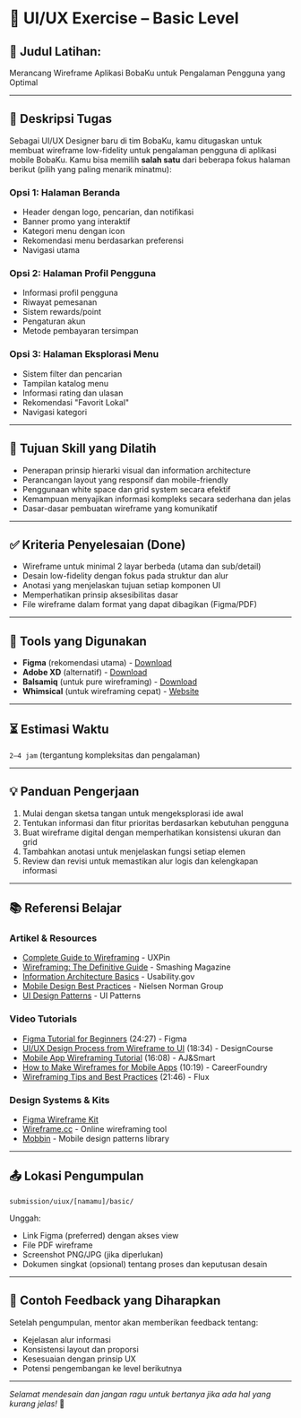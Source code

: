 # 🧩 UI/UX Exercise – Basic Level

## 🎯 Judul Latihan:
Merancang Wireframe Aplikasi BobaKu untuk Pengalaman Pengguna yang Optimal

---

## 📌 Deskripsi Tugas

Sebagai UI/UX Designer baru di tim BobaKu, kamu ditugaskan untuk membuat wireframe low-fidelity untuk pengalaman pengguna di aplikasi mobile BobaKu. Kamu bisa memilih **salah satu** dari beberapa fokus halaman berikut (pilih yang paling menarik minatmu):

### Opsi 1: Halaman Beranda
- Header dengan logo, pencarian, dan notifikasi
- Banner promo yang interaktif
- Kategori menu dengan icon
- Rekomendasi menu berdasarkan preferensi
- Navigasi utama

### Opsi 2: Halaman Profil Pengguna
- Informasi profil pengguna
- Riwayat pemesanan
- Sistem rewards/point
- Pengaturan akun
- Metode pembayaran tersimpan

### Opsi 3: Halaman Eksplorasi Menu
- Sistem filter dan pencarian
- Tampilan katalog menu
- Informasi rating dan ulasan
- Rekomendasi "Favorit Lokal"
- Navigasi kategori

---

## 🎯 Tujuan Skill yang Dilatih
- Penerapan prinsip hierarki visual dan information architecture
- Perancangan layout yang responsif dan mobile-friendly
- Penggunaan white space dan grid system secara efektif
- Kemampuan menyajikan informasi kompleks secara sederhana dan jelas
- Dasar-dasar pembuatan wireframe yang komunikatif

---

## ✅ Kriteria Penyelesaian (Done)
- Wireframe untuk minimal 2 layar berbeda (utama dan sub/detail)
- Desain low-fidelity dengan fokus pada struktur dan alur
- Anotasi yang menjelaskan tujuan setiap komponen UI
- Memperhatikan prinsip aksesibilitas dasar
- File wireframe dalam format yang dapat dibagikan (Figma/PDF)

---

## 🧰 Tools yang Digunakan
- **Figma** (rekomendasi utama) - [Download](https://www.figma.com/downloads/)
- **Adobe XD** (alternatif) - [Download](https://www.adobe.com/products/xd.html)
- **Balsamiq** (untuk pure wireframing) - [Download](https://balsamiq.com/wireframes/desktop/)
- **Whimsical** (untuk wireframing cepat) - [Website](https://whimsical.com/)

---

## ⏳ Estimasi Waktu
`2–4 jam` (tergantung kompleksitas dan pengalaman)

---

## 💡 Panduan Pengerjaan
1. Mulai dengan sketsa tangan untuk mengeksplorasi ide awal
2. Tentukan informasi dan fitur prioritas berdasarkan kebutuhan pengguna
3. Buat wireframe digital dengan memperhatikan konsistensi ukuran dan grid
4. Tambahkan anotasi untuk menjelaskan fungsi setiap elemen
5. Review dan revisi untuk memastikan alur logis dan kelengkapan informasi

---

## 📚 Referensi Belajar

### Artikel & Resources
- [Complete Guide to Wireframing](https://www.uxpin.com/studio/blog/wireframing-the-beginners-guide/) - UXPin
- [Wireframing: The Definitive Guide](https://www.smashingmagazine.com/2018/03/guide-wireframing-prototyping/) - Smashing Magazine
- [Information Architecture Basics](https://www.usability.gov/what-and-why/information-architecture.html) - Usability.gov
- [Mobile Design Best Practices](https://www.nngroup.com/articles/mobile-ux-design/) - Nielsen Norman Group
- [UI Design Patterns](https://ui-patterns.com/patterns) - UI Patterns

### Video Tutorials
- [Figma Tutorial for Beginners](https://www.youtube.com/watch?v=FTFaQWZBqQ8) (24:27) - Figma
- [UI/UX Design Process from Wireframe to UI](https://www.youtube.com/watch?v=c9Wg6Cb_YlU) (18:34) - DesignCourse
- [Mobile App Wireframing Tutorial](https://www.youtube.com/watch?v=qpH7-KFWZRI) (16:08) - AJ&Smart
- [How to Make Wireframes for Mobile Apps](https://www.youtube.com/watch?v=RFv53AxxQAo) (10:19) - CareerFoundry
- [Wireframing Tips and Best Practices](https://www.youtube.com/watch?v=8-vTd7GRk-w) (21:46) - Flux

### Design Systems & Kits
- [Figma Wireframe Kit](https://www.figma.com/community/file/858591361207466500)
- [Wireframe.cc](https://wireframe.cc/) - Online wireframing tool
- [Mobbin](https://mobbin.com/browse/ios/apps?sort=publishedAt-desc) - Mobile design patterns library

---

## 📤 Lokasi Pengumpulan
```
submission/uiux/[namamu]/basic/
```

Unggah:
- Link Figma (preferred) dengan akses view
- File PDF wireframe
- Screenshot PNG/JPG (jika diperlukan)
- Dokumen singkat (opsional) tentang proses dan keputusan desain

---

## 💬 Contoh Feedback yang Diharapkan
Setelah pengumpulan, mentor akan memberikan feedback tentang:
- Kejelasan alur informasi
- Konsistensi layout dan proporsi
- Kesesuaian dengan prinsip UX
- Potensi pengembangan ke level berikutnya

---

*Selamat mendesain dan jangan ragu untuk bertanya jika ada hal yang kurang jelas!* 🚀